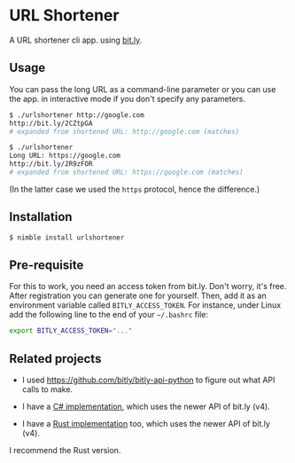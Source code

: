 # URL Shortener

A URL shortener cli app. using [bit.ly](https://bitly.com/).

## Usage

You can pass the long URL as a command-line parameter or you can use the app.
in interactive mode if you don't specify any parameters.

```bash
$ ./urlshortener http://google.com
http://bit.ly/2CZtpGA
# expanded from shortened URL: http://google.com (matches)
```

```bash
$ ./urlshortener
Long URL: https://google.com
http://bit.ly/2R9zFOR
# expanded from shortened URL: https://google.com (matches)
```

(In the latter case we used the `https` protocol, hence the difference.)

## Installation

```bash
$ nimble install urlshortener
```

## Pre-requisite

For this to work, you need an access token from bit.ly. Don't worry, it's free.
After registration you can generate one for yourself. Then, add it as an
environment variable called `BITLY_ACCESS_TOKEN`. For instance, under Linux
add the following line to the end of your `~/.bashrc` file:

```bash
export BITLY_ACCESS_TOKEN="..."
```

## Related projects

* I used https://github.com/bitly/bitly-api-python to figure out what API calls to make.

* I have a [C# implementation](https://github.com/jabbalaci/UrlShortener-cs), which uses
the newer API of bit.ly (v4).

* I have a [Rust implementation](https://github.com/jabbalaci/UrlShortener-rs) too, which uses the newer API of bit.ly (v4).

I recommend the Rust version.
